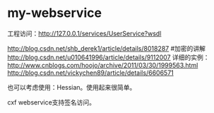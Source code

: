 # my-webservice

工程访问：http://127.0.0.1/services/UserService?wsdl

http://blog.csdn.net/shb_derek1/article/details/8018287 #加密的讲解
http://blog.csdn.net/u010641996/article/details/9112007
详细的实例：
http://www.cnblogs.com/hoojo/archive/2011/03/30/1999563.html
http://blog.csdn.net/vickychen89/article/details/6606571

也可以考虑使用：Hessian。使用起来很简单。

cxf webservice支持签名访问。